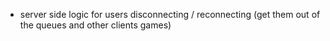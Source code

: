 
- server side logic for users disconnecting / reconnecting (get them out of the queues and other clients games)